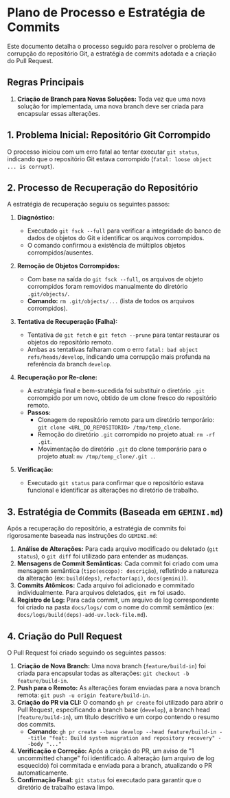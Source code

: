 # Plano de Processo e Estratégia de Commits

Este documento detalha o processo seguido para resolver o problema de corrupção do repositório Git, a estratégia de commits adotada e a criação do Pull Request.

## Regras Principais

1.  **Criação de Branch para Novas Soluções:** Toda vez que uma nova solução for implementada, uma nova branch deve ser criada para encapsular essas alterações.

## 1. Problema Inicial: Repositório Git Corrompido

O processo iniciou com um erro fatal ao tentar executar `git status`, indicando que o repositório Git estava corrompido (`fatal: loose object ... is corrupt`).

## 2. Processo de Recuperação do Repositório

A estratégia de recuperação seguiu os seguintes passos:

1.  **Diagnóstico:**
    *   Executado `git fsck --full` para verificar a integridade do banco de dados de objetos do Git e identificar os arquivos corrompidos.
    *   O comando confirmou a existência de múltiplos objetos corrompidos/ausentes.

2.  **Remoção de Objetos Corrompidos:**
    *   Com base na saída do `git fsck --full`, os arquivos de objeto corrompidos foram removidos manualmente do diretório `.git/objects/`.
    *   **Comando:** `rm .git/objects/...` (lista de todos os arquivos corrompidos).

3.  **Tentativa de Recuperação (Falha):**
    *   Tentativa de `git fetch` e `git fetch --prune` para tentar restaurar os objetos do repositório remoto.
    *   Ambas as tentativas falharam com o erro `fatal: bad object refs/heads/develop`, indicando uma corrupção mais profunda na referência da branch `develop`.

4.  **Recuperação por Re-clone:**
    *   A estratégia final e bem-sucedida foi substituir o diretório `.git` corrompido por um novo, obtido de um clone fresco do repositório remoto.
    *   **Passos:**
        *   Clonagem do repositório remoto para um diretório temporário: `git clone <URL_DO_REPOSITORIO> /tmp/temp_clone`.
        *   Remoção do diretório `.git` corrompido no projeto atual: `rm -rf .git`.
        *   Movimentação do diretório `.git` do clone temporário para o projeto atual: `mv /tmp/temp_clone/.git .`.

5.  **Verificação:**
    *   Executado `git status` para confirmar que o repositório estava funcional e identificar as alterações no diretório de trabalho.

## 3. Estratégia de Commits (Baseada em `GEMINI.md`)

Após a recuperação do repositório, a estratégia de commits foi rigorosamente baseada nas instruções do `GEMINI.md`:

1.  **Análise de Alterações:** Para cada arquivo modificado ou deletado (`git status`), o `git diff` foi utilizado para entender as mudanças.
2.  **Mensagens de Commit Semânticas:** Cada commit foi criado com uma mensagem semântica (`tipo(escopo): descrição`), refletindo a natureza da alteração (ex: `build(deps)`, `refactor(api)`, `docs(gemini)`).
3.  **Commits Atômicos:** Cada arquivo foi adicionado e commitado individualmente. Para arquivos deletados, `git rm` foi usado.
4.  **Registro de Log:** Para cada commit, um arquivo de log correspondente foi criado na pasta `docs/logs/` com o nome do commit semântico (ex: `docs/logs/build(deps)-add-uv.lock-file.md`).

## 4. Criação do Pull Request

O Pull Request foi criado seguindo os seguintes passos:

1.  **Criação de Nova Branch:** Uma nova branch (`feature/build-in`) foi criada para encapsular todas as alterações: `git checkout -b feature/build-in`.
2.  **Push para o Remoto:** As alterações foram enviadas para a nova branch remota: `git push -u origin feature/build-in`.
3.  **Criação do PR via CLI:** O comando `gh pr create` foi utilizado para abrir o Pull Request, especificando a branch base (`develop`), a branch head (`feature/build-in`), um título descritivo e um corpo contendo o resumo dos commits.
    *   **Comando:** `gh pr create --base develop --head feature/build-in --title "feat: Build system migration and repository recovery" --body "..."`
4.  **Verificação e Correção:** Após a criação do PR, um aviso de "1 uncommitted change" foi identificado. A alteração (um arquivo de log esquecido) foi commitada e enviada para a branch, atualizando o PR automaticamente.
5.  **Confirmação Final:** `git status` foi executado para garantir que o diretório de trabalho estava limpo.